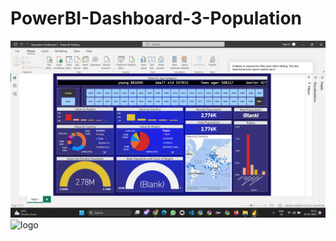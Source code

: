 # PowerBI-Dashboard-3-Population
![logo](https://github.com/suyogpatil395/PowerBI-Dashboard-3-Country-Population/blob/main/Country%20Population%20Dashboard.png)
![logo](https://github.com/suyogpatil395/PowerBI-Dashboard-3-Population/blob/main/Population%20Dashbord.png)
